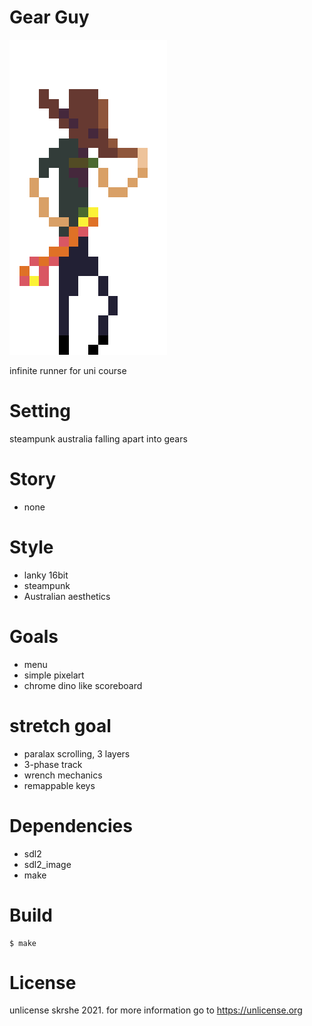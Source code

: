# Gear Guy
<!-- ![geary guy](res/guy.png){:width=100} -->
<img src="res/guy.png"
width=50% style="image-rendering:pixelated;">

infinite runner for uni course

# Setting
steampunk australia falling apart into gears

# Story
- none

# Style
- lanky 16bit
- steampunk
- Australian aesthetics

# Goals
- menu
- simple pixelart
- chrome dino like scoreboard

# stretch goal
- paralax scrolling, 3 layers
- 3-phase track
- wrench mechanics
- remappable keys

# Dependencies
- sdl2
- sdl2\_image
- make

# Build
```console
$ make
```

# License
unlicense skrshe 2021. for more information go to <https://unlicense.org>

